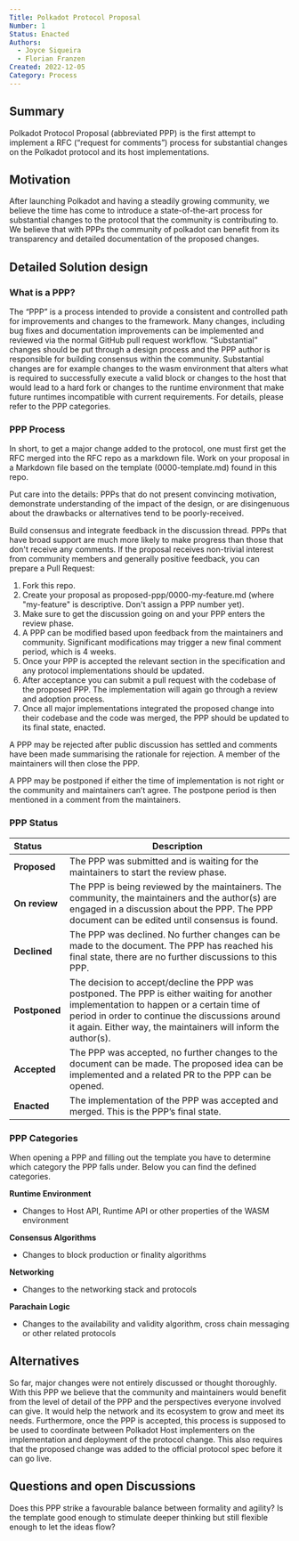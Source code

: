 ```yaml
---
Title: Polkadot Protocol Proposal
Number: 1
Status: Enacted
Authors:
  - Joyce Siqueira
  - Florian Franzen
Created: 2022-12-05
Category: Process
---
```


## Summary
Polkadot Protocol Proposal (abbreviated PPP) is the first attempt to implement a RFC (“request for comments”) process for substantial changes on the Polkadot protocol and its host implementations.

## Motivation
After launching Polkadot and having a steadily growing community, we believe the time has come to introduce a state-of-the-art process for substantial changes to the protocol that the community is contributing to. We believe that with PPPs the community of polkadot can benefit from its transparency and detailed documentation of the proposed changes.

## Detailed Solution design

### What is a PPP?
The “PPP” is a process intended to provide a consistent and controlled path for improvements and changes to the framework. 
Many changes, including bug fixes and documentation improvements can be implemented and reviewed via the normal GitHub pull request workflow.
“Substantial” changes should be put through a design process and the PPP author is responsible for building consensus within the community.
Substantial changes are for example changes to the wasm environment that alters what is required to successfully execute a valid block or changes to the host that would lead to a hard fork or changes to the runtime environment that make future runtimes incompatible with current requirements. For details, please refer to the PPP categories.

### PPP Process

In short, to get a major change added to the protocol, one must first get the RFC merged into the RFC repo as a markdown file. Work on your proposal in a Markdown file based on the template (0000-template.md) found in this repo.

Put care into the details: PPPs that do not present convincing motivation, demonstrate understanding of the impact of the design, or are disingenuous about the drawbacks or alternatives tend to be poorly-received.

Build consensus and integrate feedback in the discussion thread. PPPs that have broad support are much more likely to make progress than those that don't receive any comments.
If the proposal receives non-trivial interest from community members and generally positive feedback, you can prepare a Pull Request:
1. Fork this repo.
1. Create your proposal as proposed-ppp/0000-my-feature.md (where "my-feature" is descriptive. Don't assign a PPP number yet).
3. Make sure to get the discussion going on and your PPP enters the review phase.
1. A PPP can be modified based upon feedback from the maintainers and community. Significant modifications may trigger a new final comment period, which is 4 weeks.
1. Once your PPP is accepted  the relevant section in the specification and any protocol implementations should be updated.
1. After acceptance you can submit a pull request with the codebase of the proposed PPP. The implementation will again go through a review and adoption process.
1. Once all major implementations integrated the proposed change into their codebase and the code was merged, the PPP should be updated to its final state, enacted.

A PPP may be rejected after public discussion has settled and comments have been made summarising the rationale for rejection. A member of the maintainers will then close the PPP.

A PPP may be postponed if either the time of implementation is not right or the community and maintainers can’t agree. The postpone period is then mentioned in a comment from the maintainers.

### PPP Status

| Status        | Description                                                                                                                                                                                                                                                   |
|:------------- | ------------------------------------------------------------------------------------------------------------------------------------------------------------------------------------------------------------------------------------------------------------- |
| **Proposed**  | The PPP was submitted and is waiting for the maintainers to start the review phase.                                                                                                                                                                           |
| **On review** | The PPP is being reviewed by the maintainers. The community, the maintainers and the author(s) are engaged in a discussion about the PPP. The PPP document can be edited until consensus is found.                                                            |
| **Declined**  | The PPP was declined. No further changes can be made to the document. The PPP has reached his final state, there are no further discussions to this PPP.                                                                                                      |
| **Postponed** | The decision to accept/decline the PPP was postponed. The PPP is either waiting for another implementation to happen or a certain time of period in order to continue the discussions around it again. Either way, the maintainers will inform the author(s). |
| **Accepted**  | The PPP was accepted, no further changes to the document can be made. The proposed idea can be implemented and a related PR to the PPP can be opened.                                                                                                         |
| **Enacted**   | The implementation of the PPP was accepted and merged. This is the PPP’s final state.                                                                                                                                                                         |


### PPP Categories
When opening a PPP and filling out the template you have to determine which category the PPP falls under. Below you can find the defined categories.

**Runtime Environment**
* Changes to Host API, Runtime API or other properties of the WASM environment

**Consensus Algorithms**
* Changes to block production or finality algorithms

**Networking**
* Changes to the networking stack and protocols

**Parachain Logic**
* Changes to the availability and validity algorithm, cross chain messaging or other related protocols

## Alternatives
So far, major changes were not entirely discussed or thought thoroughly. With this PPP we believe that the community and maintainers would benefit from the level of detail of the PPP and the perspectives everyone involved can give. It would help the network and its ecosystem to grow and meet its needs.
Furthermore, once the PPP is accepted, this process is supposed to be used to coordinate between Polkadot Host implementers on the implementation and deployment of the protocol change. This also requires that the proposed change was added to the official protocol spec before it can go live.

## Questions and open Discussions
Does this PPP strike a favourable balance between formality and agility?
Is the template good enough to stimulate deeper thinking but still flexible enough to let the ideas flow? 
